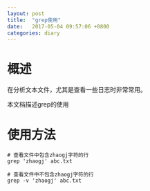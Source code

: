 ```yaml
---
layout: post
title:  "grep使用"
date:   2017-05-04 09:57:06 +0800
categories: diary
---
```


# 概述
在分析文本文件，尤其是查看一些日志时非常常用。

本文档描述grep的使用

# 使用方法
```
# 查看文件中包含zhaogj字符的行
grep 'zhaogj' abc.txt

# 查看文件中不包含zhaogj字符的行
grep -v 'zhaogj' abc.txt
```